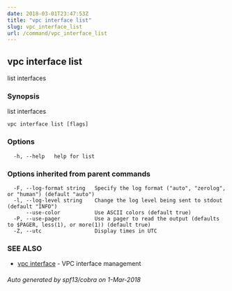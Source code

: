 ```yaml
---
date: 2018-03-01T23:47:53Z
title: "vpc interface list"
slug: vpc_interface_list
url: /command/vpc_interface_list
---
```

## vpc interface list

list interfaces

### Synopsis


list interfaces

```
vpc interface list [flags]
```

### Options

```
  -h, --help   help for list
```

### Options inherited from parent commands

```
  -F, --log-format string   Specify the log format ("auto", "zerolog", or "human") (default "auto")
  -l, --log-level string    Change the log level being sent to stdout (default "INFO")
      --use-color           Use ASCII colors (default true)
  -P, --use-pager           Use a pager to read the output (defaults to $PAGER, less(1), or more(1)) (default true)
  -Z, --utc                 Display times in UTC
```

### SEE ALSO
* [vpc interface](/command/vpc_interface)	 - VPC interface management

###### Auto generated by spf13/cobra on 1-Mar-2018
